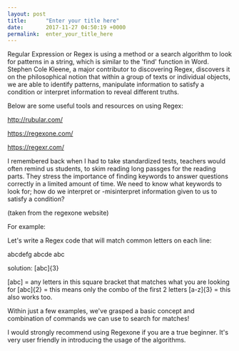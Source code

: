 ```yaml
---
layout: post
title:      "Enter your title here"
date:       2017-11-27 04:50:19 +0000
permalink:  enter_your_title_here
---
```



Regular Expression or Regex is using a method or a search algorithm to look for patterns in a string, which is similar to the 'find' function in Word. Stephen Cole Kleene, a major contributor to discovering Regex, discovers it on the philosophical notion that within a group of texts or individual objects, we are able to identify patterns, manipulate information to satisfy a condition or interpret information to reveal different truths.

Below are some useful tools and resources on using Regex:

http://rubular.com/

https://regexone.com/

https://regexr.com/

I remembered back when I had to take standardized tests, teachers would often remind us students, to skim reading long passges for the reading parts.  They stress the importance of finding keywords to answer questions correctly in a limited amount of time.  We need to know what keywords to look for; how do we interpret or -misinterpret information given to us to satisfy a condition?

(taken from the regexone website)

For example:

Let's write a Regex code that will match common letters on each line:

abcdefg
abcde
abc	

solution: [abc]{3}

[abc] = any letters in this square bracket that matches what you are looking for
[abc]{2} = this means only the combo of the first 2 letters
[a-z]{3} = this also works too.

Within just a few examples, we've grasped a basic concept and combination of commands we can use to search for matches!

I would strongly recommend using Regexone if you are a true beginner. It's very user friendly in introducing the usage of the algorithms.



